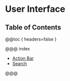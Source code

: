 # User Interface

## Table of Contents

@@toc { headers=false }

@@@ index

- [Action Bar](actionbar.md)
- [Search](search.md)

@@@

